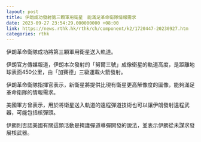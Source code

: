 ```yaml
---
layout: post
title: 伊朗成功發射第三顆軍用衛星　能滿足革命衛隊情報需求
date: 2023-09-27 23:54:29.000000000 +08:00
link: https://news.rthk.hk/rthk/ch/component/k2/1720447-20230927.htm
categories: rthk
---
```


伊朗革命衛隊成功將第三顆軍用衛星送入軌道。

伊朗官方傳媒報道，伊朗本次發射的「努爾三號」成像衛星的軌道高度，是距離地球表面450公里，由「加賽德」三級運載火箭發射。

伊朗革命衛隊指揮官表示，新衛星將提供比現有衛星更高解像度的圖像，能夠滿足革命衛隊的情報需求。

美國軍方曾表示，用於將衛星送入軌道的遠程彈道技術也可以讓伊朗發射遠程武器，可能包括核彈頭。

伊朗則否認美國有關這類活動是掩護彈道導彈開發的說法，並表示伊朗從未謀求發展核武器。
